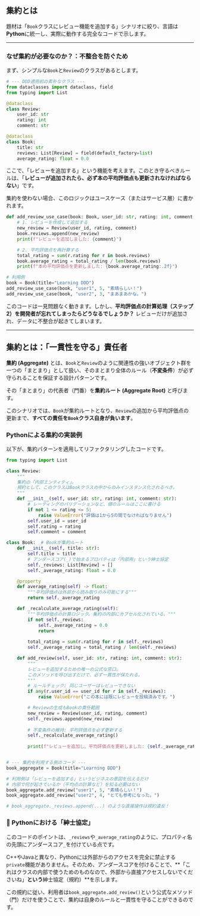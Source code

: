 ## 集約とは

題材は「`Book`クラスにレビュー機能を追加する」シナリオに絞り、言語は**Python**に統一し、実際に動作する完全なコードで示します。

-----

### なぜ集約が必要なのか？：不整合を防ぐため

まず、シンプルな`Book`と`Review`のクラスがあるとします。

```python
# --- DDD適用前の素朴なクラス ---
from dataclasses import dataclass, field
from typing import List

@dataclass
class Review:
    user_id: str
    rating: int
    comment: str

@dataclass
class Book:
    title: str
    reviews: List[Review] = field(default_factory=list)
    average_rating: float = 0.0
```

ここで、「レビューを追加する」という機能を考えます。このとき守るべきルールは、「**レビューが追加されたら、必ず本の平均評価点も更新されなければならない**」です。

集約を使わない場合、このロジックはユースケース（またはサービス層）に書かれます。

```python
def add_review_use_case(book: Book, user_id: str, rating: int, comment: str):
    # 1. レビューを作成して追加する
    new_review = Review(user_id, rating, comment)
    book.reviews.append(new_review)
    print(f"レビューを追加しました: {comment}")

    # 2. 平均評価点を再計算する
    total_rating = sum(r.rating for r in book.reviews)
    book.average_rating = total_rating / len(book.reviews)
    print(f"本の平均評価点を更新しました: {book.average_rating:.2f}")

# 利用例
book = Book(title="Learning DDD")
add_review_use_case(book, "user1", 5, "素晴らしい！")
add_review_use_case(book, "user2", 3, "まあまあかな。")
```

このコードは一見問題なく動きます。しかし、**平均評価点の計算処理（ステップ2）を開発者が忘れてしまったらどうなるでしょうか？** レビューだけが追加され、データに不整合が起きてしまいます。

-----

## 集約とは：「一貫性を守る」責任者

**集約 (Aggregate)** とは、`Book`と`Review`のように関連性の強いオブジェクト群を一つの「まとまり」として扱い、そのまとまり全体のルール（**不変条件**）が必ず守られることを保証する設計パターンです。

その「まとまり」の代表者（門番）を**集約ルート (Aggregate Root)** と呼びます。

このシナリオでは、`Book`が集約ルートとなり、`Review`の追加から平均評価点の更新まで、**すべての責任を`Book`クラス自身が負います**。

### Pythonによる集約の実装例

以下が、集約パターンを適用してリファクタリングしたコードです。

```python
from typing import List

class Review:
    """
    集約の「内部エンティティ」。
    規約として、このクラスはBookクラスの中からのみインスタンス化されるべき。
    """
    def __init__(self, user_id: str, rating: int, comment: str):
        # レーティングのバリデーションなど、値のルールはここに書ける
        if not 1 <= rating <= 5:
            raise ValueError("評価は1から5の間でなければなりません")
        self.user_id = user_id
        self.rating = rating
        self.comment = comment

class Book:  # Bookが集約ルート
    def __init__(self, title: str):
        self.title = title
        # アンダースコア(_)で始まるプロパティは「内部用」という紳士協定
        self._reviews: List[Review] = []
        self._average_rating: float = 0.0

    @property
    def average_rating(self) -> float:
        """平均評価点は外部から読み取りのみ可能にする"""
        return self._average_rating

    def _recalculate_average_rating(self):
        """平均評価点の計算ロジック。集約の内部にカプセル化されている。"""
        if not self._reviews:
            self._average_rating = 0.0
            return
        
        total_rating = sum(r.rating for r in self._reviews)
        self._average_rating = total_rating / len(self._reviews)

    def add_review(self, user_id: str, rating: int, comment: str):
        """
        レビューを追加するための唯一の公式な窓口。
        このメソッドを呼び出すだけで、必ず一貫性が保たれる。
        """
        # ルールチェック: 同じユーザーはレビューできない
        if any(r.user_id == user_id for r in self._reviews):
            raise ValueError("この本には既にレビューを投稿済みです。")

        # Reviewの生成もBookの責任範囲
        new_review = Review(user_id, rating, comment)
        self._reviews.append(new_review)
        
        # 不変条件の維持: 平均評価点を必ず更新する
        self._recalculate_average_rating()
        
        print(f"レビューを追加し、平均評価点を更新しました: {self._average_rating:.2f}")


# --- 集約を利用する側のコード ---
book_aggregate = Book(title="Learning DDD")

# 利用側は「レビューを追加する」というビジネスの意図を伝えるだけ
# 内部で何が起きているか（平均点の計算など）を知る必要はない
book_aggregate.add_review("user1", 5, "素晴らしい！")
book_aggregate.add_review("user2", 4, "とても参考になった。")

# book_aggregate._reviews.append(...) のような直接操作は規約違反！
```

### 🐍 Pythonにおける「紳士協定」

このコードのポイントは、`_reviews`や`_average_rating`のように、プロパティ名の先頭にアンダースコア`_`を付けている点です。

C++やJavaと異なり、Pythonには外部からのアクセスを完全に禁止する`private`機能がありません。そのため、アンダースコアを付けることで、\*\*「これはクラスの内部で使うためのものなので、外部から直接アクセスしないでくださいね」**という**紳士協定（規約）\*\*を示します。

この規約に従い、利用者は`book_aggregate.add_review()`という公式なメソッド（門）だけを使うことで、集約は自身のルールと一貫性を守ることができるのです。
